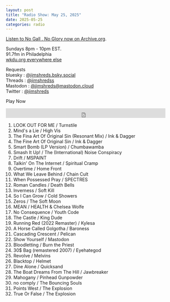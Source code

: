 ```yaml
---
layout: post
title: "Radio Show: May 25, 2025"
date: 2025-05-25
categories: radio
---
```


[Listen to No Gall . No Glory now on Archive.org](https://archive.org/details/2025-05-25-nogallnoglory).

Sundays 8pm - 10pm EST.<br>
91.7fm in Philadelphia<br>
[wkdu.org everywhere else](https://www.wkdu.org)

Requests<br>
bluesky : [@jimshreds.bsky.social](https://bsky.app/profile/jimshreds.bsky.social)<br>
Threads : [@jimshredss](https://www.threads.net/@jimshredss)<br>
Mastodon : [@jimshreds@mastodon.cloud](https://mastodon.cloud/@jimshreds)<br>
Twitter : [@jimshreds](https://twitter.com/jimshreds)<br>



Play Now<br>

<iframe src="https://archive.org/embed/2025-05-25-nogallnoglory" width="500" height="30" frameborder="0" webkitallowfullscreen="true" mozallowfullscreen="true" allowfullscreen></iframe>

1. LOOK OUT FOR ME / Turnstile
2. Mind's a Lie / High Vis
3. The Fina Art Of Original Sin (Resonant Mix) / Ink & Dagger
4. The Fine Art Of Original Sin / Ink & Dagger
5. Smart Bomb (LP Version) / Chumbawamba
6. Smash It Up! / The (International) Noise Conspiracy
7. Drift / MSPAINT
8. Talkin' On The Internet / Spiritual Cramp
9. Overtime / Home Front
10. What We Leave Behind / Chain Cult
11. When Possessed Pray / SPECTRES
12. Roman Candles / Death Bells
13. Inverness / Soft Kill
14. So I Can Grow / Cold Showers
15. Zeros / The Soft Moon
16. MEAN / HEALTH & Chelsea Wolfe
17. No Consequence / Youth Code
18. The Castle / King Dude
19. Running Red (2022 Remaster) / Kylesa
20. A Horse Called Golgotha / Baroness
21. Cascading Crescent / Pelican
22. Show Yourself / Mastodon
23. Bloodletting / Burn the Priest
24. 30$ Bag (remastered 2007) / Eyehategod
25. Revolve / Melvins
26. Blacktop / Helmet
27. Dine Alone / Quicksand
28. The Boat Dreams From The Hill / Jawbreaker
29. Mahogany / Pinhead Gunpowder
30. no comply / The Bouncing Souls
31. Points West / The Explosion
32. True Or False / The Explosion
